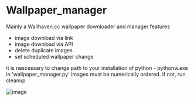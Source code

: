 # Wallpaper_manager

Mainly a Wallhaven.cc wallpaper downloader and manager
features
 - image download via link
 - image download via API
 - delete duplicate images
 - set scheduled wallpaper change

it is nescessary to change path to your installation of python - pythonw.exe in 'wallpaper_manager.py'
images must be numerically ordered. if not, run cleanup

![image](https://user-images.githubusercontent.com/43574821/190856605-d19606e6-4a98-4808-be69-1659e9899924.png)
